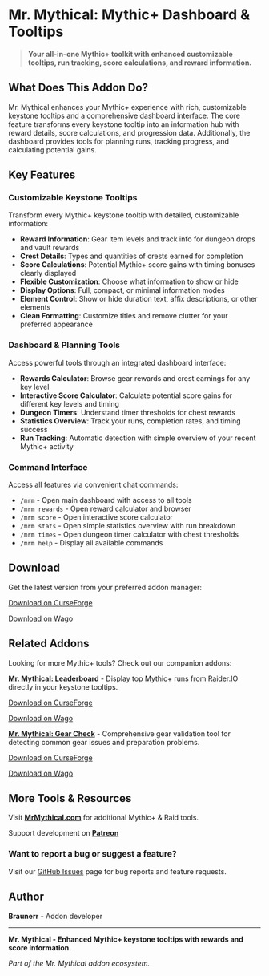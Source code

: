 # Mr. Mythical: Mythic+ Dashboard & Tooltips

> **Your all-in-one Mythic+ toolkit with enhanced customizable tooltips, run tracking, score calculations, and reward information.**

## What Does This Addon Do?

Mr. Mythical enhances your Mythic+ experience with rich, customizable keystone tooltips and a comprehensive dashboard interface. The core feature transforms every keystone tooltip into an information hub with reward details, score calculations, and progression data. Additionally, the dashboard provides tools for planning runs, tracking progress, and calculating potential gains.

## Key Features

### **Customizable Keystone Tooltips**
Transform every Mythic+ keystone tooltip with detailed, customizable information:
- **Reward Information**: Gear item levels and track info for dungeon drops and vault rewards
- **Crest Details**: Types and quantities of crests earned for completion
- **Score Calculations**: Potential Mythic+ score gains with timing bonuses clearly displayed
- **Flexible Customization**: Choose what information to show or hide
- **Display Options**: Full, compact, or minimal information modes
- **Element Control**: Show or hide duration text, affix descriptions, or other elements
- **Clean Formatting**: Customize titles and remove clutter for your preferred appearance

### **Dashboard & Planning Tools**
Access powerful tools through an integrated dashboard interface:
- **Rewards Calculator**: Browse gear rewards and crest earnings for any key level
- **Interactive Score Calculator**: Calculate potential score gains for different key levels and timing
- **Dungeon Timers**: Understand timer thresholds for chest rewards
- **Statistics Overview**: Track your runs, completion rates, and timing success
- **Run Tracking**: Automatic detection with simple overview of your recent Mythic+ activity

### **Command Interface**
Access all features via convenient chat commands:
- `/mrm` - Open main dashboard with access to all tools
- `/mrm rewards` - Open reward calculator and browser
- `/mrm score` - Open interactive score calculator
- `/mrm stats` - Open simple statistics overview with run breakdown
- `/mrm times` - Open dungeon timer calculator with chest thresholds
- `/mrm help` - Display all available commands

## Download

Get the latest version from your preferred addon manager:

[Download on CurseForge](https://www.curseforge.com/wow/addons/mr-mythical)

[Download on Wago](https://addons.wago.io/addons/mrmythical)

## Related Addons

Looking for more Mythic+ tools? Check out our companion addons:

**[Mr. Mythical: Leaderboard](https://github.com/Mr-Mythical/MrMythicalLeaderboard)** - Display top Mythic+ runs from Raider.IO directly in your keystone tooltips.

[Download on CurseForge](https://www.curseforge.com/wow/addons/mr-mythical-leaderboard)

[Download on Wago](https://addons.wago.io/addons/mrmythicalleaderboard)

**[Mr. Mythical: Gear Check](https://github.com/Mr-Mythical/MrMythicalGearCheck)** - Comprehensive gear validation tool for detecting common gear issues and preparation problems.

[Download on CurseForge](https://www.curseforge.com/wow/addons/mr-mythical-gear-check)

[Download on Wago](https://addons.wago.io/addons/mrmythicalgearcheck)

## More Tools & Resources

Visit **[MrMythical.com](https://mrmythical.com)** for additional Mythic+ & Raid tools.

Support development on **[Patreon](https://www.patreon.com/c/mrmythical)** 

### **Want to report a bug or suggest a feature?**
Visit our [GitHub Issues](https://github.com/Mr-Mythical/MrMythicalAddon/issues) page for bug reports and feature requests.

## Author

**Braunerr** - Addon developer

---

**Mr. Mythical - Enhanced Mythic+ keystone tooltips with rewards and score information.**

*Part of the Mr. Mythical addon ecosystem.*
